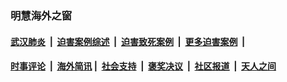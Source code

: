
### 明慧海外之窗

####  [武汉肺炎](indexes/365.md?t=07100600) &nbsp;|&nbsp;  [迫害案例综述](indexes/328.md?t=07100600) &nbsp;|&nbsp; [迫害致死案例](indexes/277.md?t=07100600)  &nbsp;|&nbsp; [更多迫害案例](indexes/81.md?t=07100600)  &nbsp;|&nbsp; 
####  [时事评论](indexes/19.md?t=07100600) &nbsp;|&nbsp; [海外简讯](indexes/245.md?t=07100600)&nbsp;|&nbsp;  [社会支持](indexes/140.md?t=07100600) &nbsp;|&nbsp; [褒奖决议](indexes/282.md?t=07100600) &nbsp;|&nbsp; [社区报道](indexes/91.md?t=07100600)  &nbsp;|&nbsp; [天人之间](indexes/78.md?t=07100600) 

